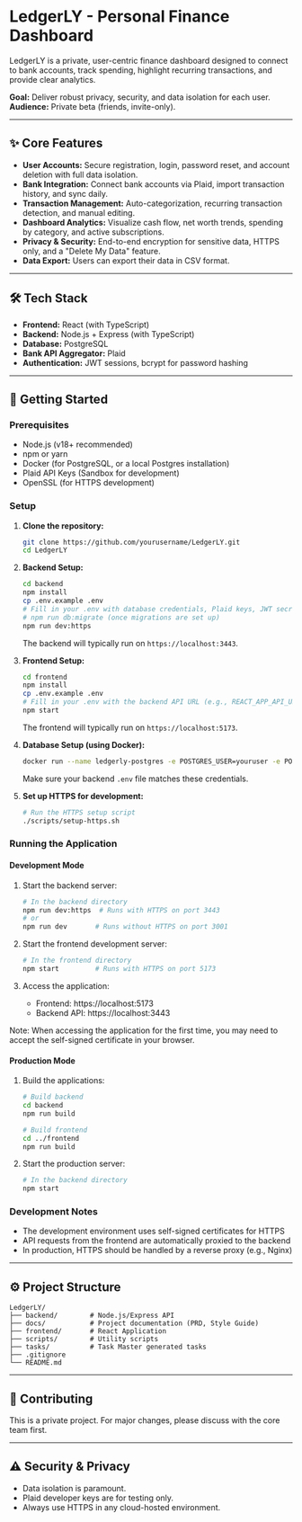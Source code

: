 # LedgerLY - Personal Finance Dashboard

LedgerLY is a private, user-centric finance dashboard designed to connect to bank accounts, track spending, highlight recurring transactions, and provide clear analytics.

**Goal:** Deliver robust privacy, security, and data isolation for each user.  
**Audience:** Private beta (friends, invite-only).

---

## ✨ Core Features

-   **User Accounts:** Secure registration, login, password reset, and account deletion with full data isolation.
-   **Bank Integration:** Connect bank accounts via Plaid, import transaction history, and sync daily.
-   **Transaction Management:** Auto-categorization, recurring transaction detection, and manual editing.
-   **Dashboard Analytics:** Visualize cash flow, net worth trends, spending by category, and active subscriptions.
-   **Privacy & Security:** End-to-end encryption for sensitive data, HTTPS only, and a "Delete My Data" feature.
-   **Data Export:** Users can export their data in CSV format.

---

## 🛠️ Tech Stack

-   **Frontend:** React (with TypeScript)
-   **Backend:** Node.js + Express (with TypeScript)
-   **Database:** PostgreSQL
-   **Bank API Aggregator:** Plaid
-   **Authentication:** JWT sessions, bcrypt for password hashing

---

## 🚀 Getting Started

### Prerequisites

-   Node.js (v18+ recommended)
-   npm or yarn
-   Docker (for PostgreSQL, or a local Postgres installation)
-   Plaid API Keys (Sandbox for development)
-   OpenSSL (for HTTPS development)

### Setup

1.  **Clone the repository:**
    ```bash
    git clone https://github.com/yourusername/LedgerLY.git
    cd LedgerLY
    ```

2.  **Backend Setup:**
    ```bash
    cd backend
    npm install
    cp .env.example .env 
    # Fill in your .env with database credentials, Plaid keys, JWT secret, etc.
    # npm run db:migrate (once migrations are set up)
    npm run dev:https 
    ```
    The backend will typically run on `https://localhost:3443`.

3.  **Frontend Setup:**
    ```bash
    cd frontend
    npm install
    cp .env.example .env
    # Fill in your .env with the backend API URL (e.g., REACT_APP_API_URL=https://localhost:3443/api)
    npm start
    ```
    The frontend will typically run on `https://localhost:5173`.

4.  **Database Setup (using Docker):**
    ```bash
    docker run --name ledgerly-postgres -e POSTGRES_USER=youruser -e POSTGRES_PASSWORD=yourpassword -e POSTGRES_DB=ledgerly_dev -p 5432:5432 -d postgres
    ```
    Make sure your backend `.env` file matches these credentials.

5. **Set up HTTPS for development:**
    ```bash
    # Run the HTTPS setup script
    ./scripts/setup-https.sh
    ```

### Running the Application

#### Development Mode

1. Start the backend server:
    ```bash
    # In the backend directory
    npm run dev:https  # Runs with HTTPS on port 3443
    # or
    npm run dev       # Runs without HTTPS on port 3001
    ```

2. Start the frontend development server:
    ```bash
    # In the frontend directory
    npm start         # Runs with HTTPS on port 5173
    ```

3. Access the application:
    - Frontend: https://localhost:5173
    - Backend API: https://localhost:3443

Note: When accessing the application for the first time, you may need to accept the self-signed certificate in your browser.

#### Production Mode

1. Build the applications:
    ```bash
    # Build backend
    cd backend
    npm run build

    # Build frontend
    cd ../frontend
    npm run build
    ```

2. Start the production server:
    ```bash
    # In the backend directory
    npm start
    ```

### Development Notes

- The development environment uses self-signed certificates for HTTPS
- API requests from the frontend are automatically proxied to the backend
- In production, HTTPS should be handled by a reverse proxy (e.g., Nginx)

---

## ⚙️ Project Structure

```
LedgerLY/
├── backend/        # Node.js/Express API
├── docs/           # Project documentation (PRD, Style Guide)
├── frontend/       # React Application
├── scripts/        # Utility scripts
├── tasks/          # Task Master generated tasks
├── .gitignore
└── README.md
```

---

## 🤝 Contributing

This is a private project. For major changes, please discuss with the core team first.

---

## ⚠️ Security & Privacy

-   Data isolation is paramount.
-   Plaid developer keys are for testing only.
-   Always use HTTPS in any cloud-hosted environment. 